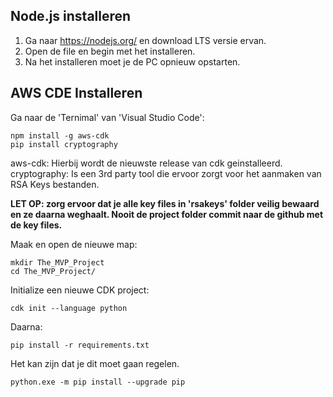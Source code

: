 ## Node.js installeren

1) Ga naar https://nodejs.org/ en download LTS versie ervan.
2) Open de file en begin met het installeren.
3) Na het installeren moet je de PC opnieuw opstarten.


## AWS CDE Installeren

Ga naar de 'Ternimal' van 'Visual Studio Code':  
```
npm install -g aws-cdk
pip install cryptography
```

aws-cdk: Hierbij wordt de nieuwste release van cdk geinstalleerd.
cryptography: Is een 3rd party tool die ervoor zorgt voor het aanmaken van RSA Keys bestanden. 

**LET OP: zorg ervoor dat je alle key files in 'rsakeys' folder veilig bewaard en ze daarna weghaalt. Nooit de project folder commit naar de github met de key files.** 

Maak en open de nieuwe map:  
```
mkdir The_MVP_Project
cd The_MVP_Project/
```

Initialize een nieuwe CDK project:
```
cdk init --language python
```

Daarna:
```
pip install -r requirements.txt
```

Het kan zijn dat je dit moet gaan regelen.
```
python.exe -m pip install --upgrade pip
```